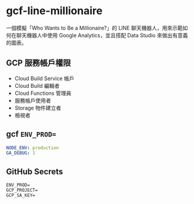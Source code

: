 # gcf-line-millionaire

一個模擬「Who Wants to Be a Millionaire?」的 LINE 聊天機器人，用來示範如何在聊天機器人中使用 Google Analytics，並且搭配 Data Studio 來做出有意義的圖表。

## GCP 服務帳戶權限

* Cloud Build Service 帳戶
* Cloud Build 編輯者
* Cloud Functions 管理員
* 服務帳戶使用者
* Storage 物件建立者
* 檢視者

## gcf `ENV_PROD=`

```yaml
NODE_ENV: production
GA_DEBUG: 1
```

## GitHub Secrets

```
ENV_PROD=
GCP_PROJECT=
GCP_SA_KEY=
```
